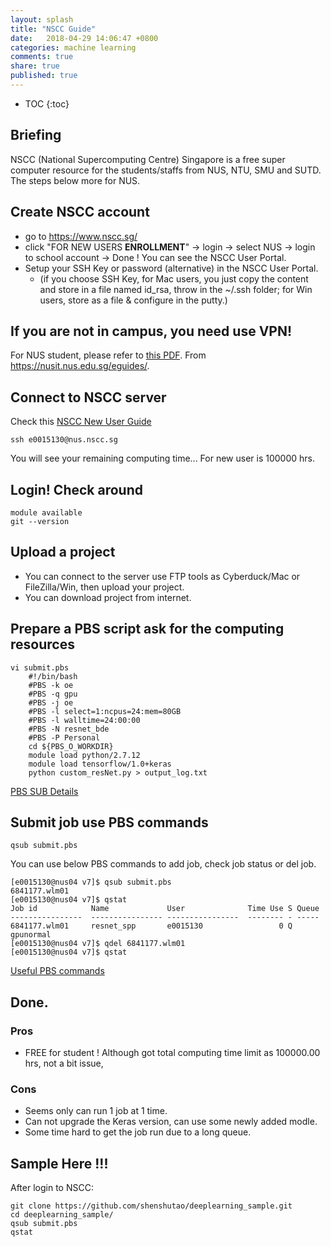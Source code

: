```yaml
---
layout: splash
title: "NSCC Guide"
date:   2018-04-29 14:06:47 +0800
categories: machine learning
comments: true
share: true
published: true
---
```

* TOC
{:toc}

## Briefing 
NSCC (National Supercomputing Centre) Singapore is a free super computer resource for the students/staffs from NUS, NTU, SMU and SUTD.      
The steps below more for NUS.

## Create NSCC account
- go to https://www.nscc.sg/
- click "FOR NEW USERS **ENROLLMENT**" -> login -> select NUS -> login to school account -> Done ! You can see the NSCC User Portal.
- Setup your SSH Key or password (alternative) in the NSCC User Portal.
    + (if you choose SSH Key, for Mac users, you just copy the content and store in a file named id_rsa, throw in the ~/.ssh folder; for Win users, store as a file & configure in the putty.)

## If you are not in campus, you need use VPN!
For NUS student, please refer to [this PDF](https://nusit.nus.edu.sg/qat4/wp-content/uploads/downloads/nvpn/nVPN-config-guide-for-students.pdf). From https://nusit.nus.edu.sg/eguides/.     

## Connect to NSCC server
Check this [NSCC New User Guide](https://help.nscc.sg/wp-content/uploads/2017/06/NSCC_New_User_Starter_Guide_v0.1.pdf)    
```
ssh e0015130@nus.nscc.sg
```
You will see your remaining computing time... For new user is 100000 hrs. 

## Login! Check around
```
module available
git --version
```

## Upload a project
- You can connect to the server use FTP tools as Cyberduck/Mac or FileZilla/Win, then upload your project.
- You can download project from internet. 

## Prepare a PBS script ask for the computing resources
```
vi submit.pbs
    #!/bin/bash
    #PBS -k oe
    #PBS -q gpu
    #PBS -j oe
    #PBS -l select=1:ncpus=24:mem=80GB
    #PBS -l walltime=24:00:00
    #PBS -N resnet_bde
    #PBS -P Personal
    cd ${PBS_O_WORKDIR}
    module load python/2.7.12
    module load tensorflow/1.0+keras
    python custom_resNet.py > output_log.txt
```
[PBS SUB Details](https://www.nas.nasa.gov/hecc/support/kb/commonly-used-qsub-options-in-pbs-scripts-or-in-the-qsub-command-line_175.html)

## Submit job use PBS commands
```
qsub submit.pbs
```

You can use below PBS commands to add job, check job status or del job.
```
[e0015130@nus04 v7]$ qsub submit.pbs 
6841177.wlm01
[e0015130@nus04 v7]$ qstat
Job id            Name             User              Time Use S Queue
----------------  ---------------- ----------------  -------- - -----
6841177.wlm01     resnet_spp       e0015130                 0 Q gpunormal       
[e0015130@nus04 v7]$ qdel 6841177.wlm01
[e0015130@nus04 v7]$ qstat
```
[Useful PBS commands](https://www.nas.nasa.gov/hecc/support/kb/commonly-used-pbs-commands_174.html)

## Done.
### Pros
- FREE for student ! Although got total computing time limit as 100000.00 hrs, not a bit issue,

### Cons
- Seems only can run 1 job at 1 time.
- Can not upgrade the Keras version, can use some newly added modle.
- Some time hard to get the job run due to a long queue.

## Sample Here !!!
After login to NSCC:
```
git clone https://github.com/shenshutao/deeplearning_sample.git
cd deeplearning_sample/
qsub submit.pbs
qstat
```



